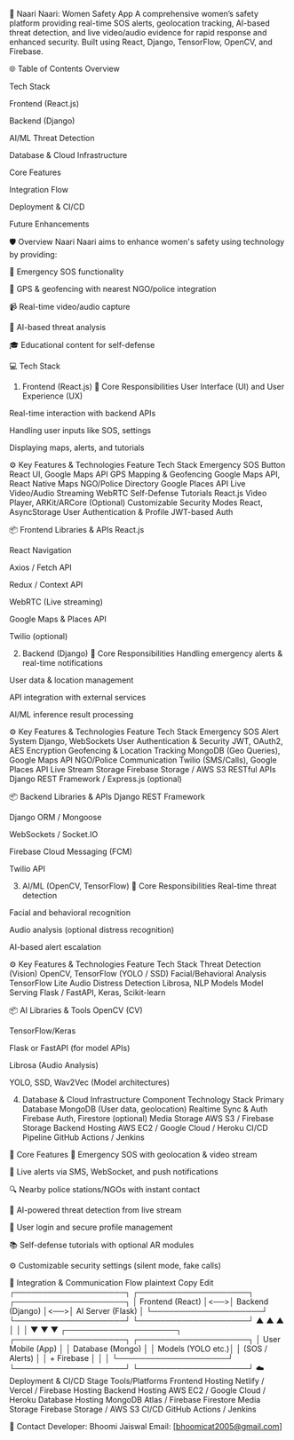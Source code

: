 🚨 Naari Naari: Women Safety App
A comprehensive women’s safety platform providing real-time SOS alerts, geolocation tracking, AI-based threat detection, and live video/audio evidence for rapid response and enhanced security. Built using React, Django, TensorFlow, OpenCV, and Firebase.

🌐 Table of Contents
Overview

Tech Stack

Frontend (React.js)

Backend (Django)

AI/ML Threat Detection

Database & Cloud Infrastructure

Core Features

Integration Flow

Deployment & CI/CD

Future Enhancements

🛡️ Overview
Naari Naari aims to enhance women's safety using technology by providing:

🚨 Emergency SOS functionality

📍 GPS & geofencing with nearest NGO/police integration

📹 Real-time video/audio capture

🧠 AI-based threat analysis

🎓 Educational content for self-defense

💻 Tech Stack
1. Frontend (React.js)
🧠 Core Responsibilities
User Interface (UI) and User Experience (UX)

Real-time interaction with backend APIs

Handling user inputs like SOS, settings

Displaying maps, alerts, and tutorials

⚙️ Key Features & Technologies
Feature	Tech Stack
Emergency SOS Button	React UI, Google Maps API
GPS Mapping & Geofencing	Google Maps API, React Native Maps
NGO/Police Directory	Google Places API
Live Video/Audio Streaming	WebRTC
Self-Defense Tutorials	React.js Video Player, ARKit/ARCore (Optional)
Customizable Security Modes	React, AsyncStorage
User Authentication & Profile	JWT-based Auth

📦 Frontend Libraries & APIs
React.js

React Navigation

Axios / Fetch API

Redux / Context API

WebRTC (Live streaming)

Google Maps & Places API

Twilio (optional)

2. Backend (Django)
🧠 Core Responsibilities
Handling emergency alerts & real-time notifications

User data & location management

API integration with external services

AI/ML inference result processing

⚙️ Key Features & Technologies
Feature	Tech Stack
Emergency SOS Alert System	Django, WebSockets
User Authentication & Security	JWT, OAuth2, AES Encryption
Geofencing & Location Tracking	MongoDB (Geo Queries), Google Maps API
NGO/Police Communication	Twilio (SMS/Calls), Google Places API
Live Stream Storage	Firebase Storage / AWS S3
RESTful APIs	Django REST Framework / Express.js (optional)

📦 Backend Libraries & APIs
Django REST Framework

Django ORM / Mongoose

WebSockets / Socket.IO

Firebase Cloud Messaging (FCM)

Twilio API

3. AI/ML (OpenCV, TensorFlow)
🧠 Core Responsibilities
Real-time threat detection

Facial and behavioral recognition

Audio analysis (optional distress recognition)

AI-based alert escalation

⚙️ Key Features & Technologies
Feature	Tech Stack
Threat Detection (Vision)	OpenCV, TensorFlow (YOLO / SSD)
Facial/Behavioral Analysis	TensorFlow Lite
Audio Distress Detection	Librosa, NLP Models
Model Serving	Flask / FastAPI, Keras, Scikit-learn

📦 AI Libraries & Tools
OpenCV (CV)

TensorFlow/Keras

Flask or FastAPI (for model APIs)

Librosa (Audio Analysis)

YOLO, SSD, Wav2Vec (Model architectures)

4. Database & Cloud Infrastructure
Component	Technology Stack
Primary Database	MongoDB (User data, geolocation)
Realtime Sync & Auth	Firebase Auth, Firestore (optional)
Media Storage	AWS S3 / Firebase Storage
Backend Hosting	AWS EC2 / Google Cloud / Heroku
CI/CD Pipeline	GitHub Actions / Jenkins

🚀 Core Features
🔴 Emergency SOS with geolocation & video stream

📡 Live alerts via SMS, WebSocket, and push notifications

🔍 Nearby police stations/NGOs with instant contact

🤖 AI-powered threat detection from live stream

🔐 User login and secure profile management

📚 Self-defense tutorials with optional AR modules

⚙️ Customizable security settings (silent mode, fake calls)

🔄 Integration & Communication Flow
plaintext
Copy
Edit
┌────────────────────┐    ┌────────────────────┐    ┌────────────────────┐
│   Frontend (React) │<──>│  Backend (Django)   │<──>│  AI Server (Flask) │
└────────────────────┘    └────────────────────┘    └────────────────────┘
         ▲                        ▲                         ▲
         │                        │                         │
         ▼                        ▼                         ▼
┌────────────────────┐    ┌────────────────────┐    ┌────────────────────┐
│  User Mobile (App) │    │   Database (Mongo) │    │  Models (YOLO etc.)│
│  (SOS / Alerts)    │    │   + Firebase       │    │                     │
└────────────────────┘    └────────────────────┘    └────────────────────┘
☁️ Deployment & CI/CD
Stage	Tools/Platforms
Frontend Hosting	Netlify / Vercel / Firebase Hosting
Backend Hosting	AWS EC2 / Google Cloud / Heroku
Database Hosting	MongoDB Atlas / Firebase Firestore
Media Storage	Firebase Storage / AWS S3
CI/CD	GitHub Actions / Jenkins

📩 Contact
Developer: Bhoomi Jaiswal
Email: [bhoomicat2005@gmail.com]
